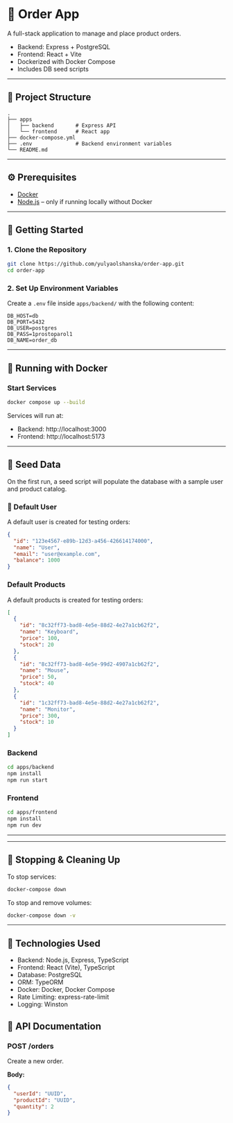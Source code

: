 # 💼 Order App

A full-stack application to manage and place product orders.

- Backend: Express + PostgreSQL
- Frontend: React + Vite
- Dockerized with Docker Compose
- Includes DB seed scripts

---

## 📁 Project Structure

```
.
├── apps
│   ├── backend       # Express API
│   └── frontend      # React app
├── docker-compose.yml
├── .env              # Backend environment variables
└── README.md
```

---

## ⚙️ Prerequisites

- [Docker](https://www.docker.com/products/docker-desktop)
- [Node.js](https://nodejs.org/) – only if running locally without Docker

---

## 🚀 Getting Started

### 1. Clone the Repository

```bash
git clone https://github.com/yulyaolshanska/order-app.git
cd order-app
```

### 2. Set Up Environment Variables

Create a `.env` file inside `apps/backend/` with the following content:

```env
DB_HOST=db
DB_PORT=5432
DB_USER=postgres
DB_PASS=1prostoparol1
DB_NAME=order_db
```

---

## 🐳 Running with Docker

### Start Services

```bash
docker compose up --build
```

Services will run at:

- Backend: http://localhost:3000
- Frontend: http://localhost:5173

---

## 🌱 Seed Data

On the first run, a seed script will populate the database with a sample user and product catalog.

### 🧑 Default User

A default user is created for testing orders:

```json
{
  "id": "123e4567-e89b-12d3-a456-426614174000",
  "name": "User",
  "email": "user@example.com",
  "balance": 1000
}
```

### Default Products

A default products is created for testing orders:

```json
[
  {
    "id": "8c32ff73-bad8-4e5e-88d2-4e27a1cb62f2",
    "name": "Keyboard",
    "price": 100,
    "stock": 20
  },
  {
    "id": "8c32ff73-bad8-4e5e-99d2-4907a1cb62f2",
    "name": "Mouse",
    "price": 50,
    "stock": 40
  },
  {
    "id": "1c32ff73-bad8-4e5e-88d2-4e27a1cb62f2",
    "name": "Monitor",
    "price": 300,
    "stock": 10
  }
]
```

### Backend

```bash
cd apps/backend
npm install
npm run start
```

### Frontend

```bash
cd apps/frontend
npm install
npm run dev
```

---

---

## 🧼 Stopping & Cleaning Up

To stop services:

```bash
docker-compose down
```

To stop and remove volumes:

```bash
docker-compose down -v
```

---

## 🧩 Technologies Used

- Backend: Node.js, Express, TypeScript
- Frontend: React (Vite), TypeScript
- Database: PostgreSQL
- ORM: TypeORM
- Docker: Docker, Docker Compose
- Rate Limiting: express-rate-limit
- Logging: Winston

## 📁 API Documentation

### POST /orders

Create a new order.

**Body:**

```json
{
  "userId": "UUID",
  "productId": "UUID",
  "quantity": 2
}
```
